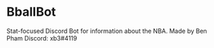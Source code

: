 # BballBot
Stat-focused Discord Bot for information about the NBA.
Made by Ben Pham
Discord: xb3#4119
